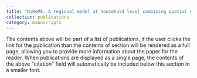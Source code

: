 ```yaml
---
title: "NiReMS: A regional model at household level combining spatial econometrics with dynamic microsimulation"
collection: publications
category: manuscripts
---
```


The contents above will be part of a list of publications, if the user clicks the link for the publication than the contents of section will be rendered as a full page, allowing you to provide more information about the paper for the reader. When publications are displayed as a single page, the contents of the above "citation" field will automatically be included below this section in a smaller font.
